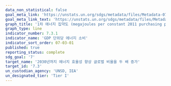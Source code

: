 ```yaml
---
data_non_statistical: false
goal_meta_link: 'https://unstats.un.org/sdgs/metadata/files/Metadata-07-03-01.pdf'
goal_meta_link_text: 'https://unstats.un.org/sdgs/metadata/files/Metadata-07-03-01.pdf'
graph_title: '1차 에너지 집약도 (megajoules per constant 2011 purchasing power parity GDP)'
graph_type: line
indicator_number: 7.3.1
indicator_name: 'GDP 단위당 에너지 소비'
indicator_sort_order: 07-03-01
published: true
reporting_status: complete
sdg_goal: '7'
target_name: '2030년까지 에너지 효율성 향상 글로벌 비율을 두 배 증가'
target_id: '7.3'
un_custodian_agency: 'UNSD, IEA'
un_designated_tier: 'Tier I'
---
```

